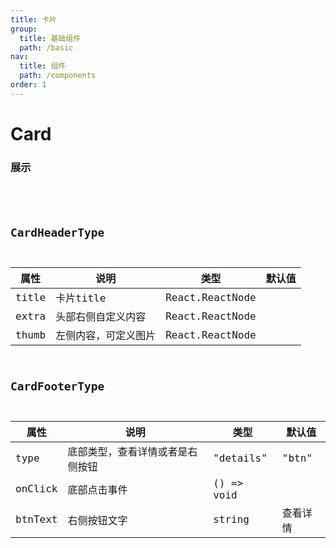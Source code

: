 ```yaml
---
title: 卡片
group:
  title: 基础组件
  path: /basic
nav:
  title: 组件
  path: /components
order: 1
---
```


# Card
### 展示

<code src="./demos/demo.tsx" />
<API/>

## CardHeaderType

| 属性 | 说明 | 类型 | 默认值 |
| --- | --- | --- | --- |
| title | 卡片title | React.ReactNode| |
| extra | 头部右侧自定义内容 | React.ReactNode| |
| thumb |  左侧内容，可定义图片 | React.ReactNode| |

## CardFooterType

| 属性 | 说明 | 类型 | 默认值 |
| --- | --- | --- | --- |
| type | 底部类型，查看详情或者是右侧按钮 | "details" | "btn"| |
| onClick | 底部点击事件 | () => void| |
| btnText |  右侧按钮文字 | string|查看详情 |
